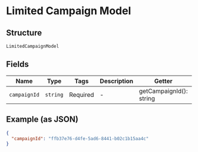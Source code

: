 
# Limited Campaign Model

## Structure

`LimitedCampaignModel`

## Fields

| Name | Type | Tags | Description | Getter | Setter |
|  --- | --- | --- | --- | --- | --- |
| `campaignId` | `string` | Required | - | getCampaignId(): string | setCampaignId(string campaignId): void |

## Example (as JSON)

```json
{
  "campaignId": "ffb37e76-d4fe-5ad6-8441-b02c1b15aa4c"
}
```

